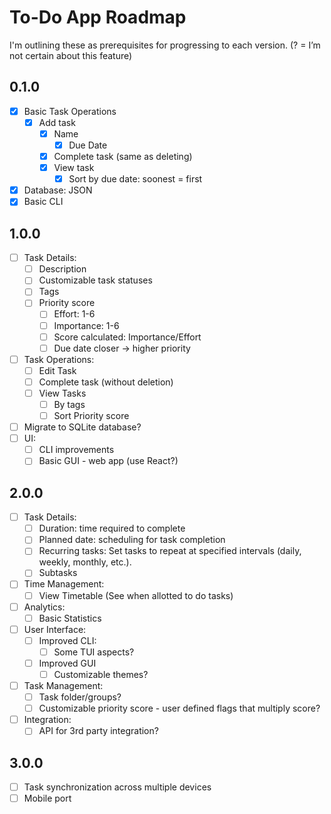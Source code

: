 # To-Do App Roadmap

I'm outlining these as prerequisites for progressing to each version.
(? = I’m not certain about this feature)

## 0.1.0

- [x] Basic Task Operations
  - [x] Add task
    - [x] Name
      - [x] Due Date
    - [x] Complete task (same as deleting)
    - [x] View task
      - [x] Sort by due date: soonest = first
- [x] Database: JSON
- [x] Basic CLI

## 1.0.0

- [ ] Task Details:
  - [ ] Description
  - [ ] Customizable task statuses
  - [ ] Tags
  - [ ] Priority score
    - [ ] Effort: 1-6
    - [ ] Importance: 1-6
    - [ ] Score calculated: Importance/Effort
    - [ ] Due date closer -> higher priority
- [ ] Task Operations:
  - [ ] Edit Task
  - [ ] Complete task (without deletion)
  - [ ] View Tasks
    - [ ] By tags
    - [ ] Sort Priority score
- [ ] Migrate to SQLite database?
- [ ] UI:
  - [ ] CLI improvements
  - [ ] Basic GUI - web app (use React?)

## 2.0.0

- [ ] Task Details:
  - [ ] Duration: time required to complete
  - [ ] Planned date: scheduling for task completion
  - [ ] Recurring tasks: Set tasks to repeat at specified intervals (daily, weekly, monthly, etc.).
  - [ ] Subtasks
- [ ] Time Management:
  - [ ] View Timetable (See when allotted to do tasks)
- [ ] Analytics:
  - [ ] Basic Statistics
- [ ] User Interface:
  - [ ] Improved CLI:
    - [ ] Some TUI aspects?
  - [ ] Improved GUI
    - [ ] Customizable themes?
- [ ] Task Management:
  - [ ] Task folder/groups?
  - [ ] Customizable priority score - user defined flags that multiply score?
- [ ] Integration:
  - [ ] API for 3rd party integration?

## 3.0.0

- [ ] Task synchronization across multiple devices
- [ ] Mobile port
